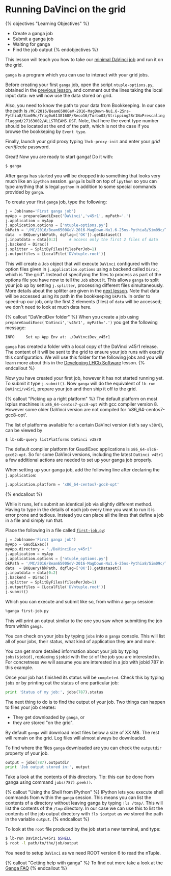 # Running DaVinci on the grid

{% objectives "Learning Objectives" %}
* Create a ganga job
* Submit a ganga job
* Waiting for ganga
* Find the job output
{% endobjectives %} 

This lesson will teach you how to take our [minimal DaVinci
job](minimal-dv-job.html) and run it on the grid.

`ganga` is a program which you can use to interact with your grid
jobs. 

Before creating your first `ganga` job, open the script `ntuple-options.py`, obtained in the [previous lesson](minimal-dv-job.html), and comment out the lines taking the local input data: we will now use the data stored on grid.

Also, you need to know the path to your data from Bookkeeping. In our case the path is `/MC/2016/Beam6500GeV-2016-MagDown-Nu1.6-25ns-Pythia8/Sim09c/Trig0x6138160F/Reco16/Turbo03/Stripping28r1NoPrescalingFlagged/27163002/ALLSTREAMS.DST`. Note, that here the event type number should be located at the end of the path, which is not the case if you browse the bookkeping by `Event type`.

Finally, launch your grid proxy typing `lhcb-proxy-init` and enter your *grid certificate* password. 

Great! Now you are ready to start ganga! Do it with:

```bash
$ ganga
```

After `ganga` has started you will be dropped into something that
looks very much like an `ipython` session. `ganga` is built on top of
`ipython` so you can type anything that is legal `python` in addition
to some special commands provided by `ganga`.

To create your first `ganga` job, type the following:

```python
j = Job(name='First ganga job')
myApp = prepareGaudiExec('DaVinci','v45r1', myPath='.')
j.application = myApp
j.application.options = ['ntuple-options.py']
bkPath = '/MC/2016/Beam6500GeV-2016-MagDown-Nu1.6-25ns-Pythia8/Sim09c/Trig0x6138160F/Reco16/Turbo03/Stripping28r1NoPrescalingFlagged/27163002/ALLSTREAMS.DST'
data  = BKQuery(bkPath, dqflag=['OK']).getDataset()
j.inputdata = data[0:2]     # access only the first 2 files of data
j.backend = Dirac()
j.splitter = SplitByFiles(filesPerJob=1)
j.outputfiles = [LocalFile('DVntuple.root')]
```

This will create a `Job` object that will execute `DaVinci` configured 
with the option files given in `j.application.options` using a
backend called `Dirac`, which is "the grid". Instead of specifying the
files to process as part of the options file you have now to tell the
`Job` about it. This allows `ganga` to split your job up by setting `j.splitter`,
processing different files simultaneously. More details about the splitter are given in the [next lesson](split-jobs.html). Note that data will be accessed using its path in the bookkeeping `bkPath`. In order to speed-up our job, only the first 2 elements (files) of `data` will be accessed; we don't need to look at much data here. 

{% callout "DaVinciDev folder" %}
When you create a job using `prepareGaudiExec('DaVinci','v45r1', myPath='.')`
you get the following message:
```
INFO     Set up App Env at: ./DaVinciDev_v45r1
```
`ganga` has created a folder with a local copy of the DaVinci v45r1 release.
The content of it will be sent to the grid to ensure your job runs with 
exactly this configuration.
We will use this folder for the following jobs and you will learn more about
this in the [Developing LHCb Software](lhcb-dev.html) lesson.
{% endcallout %} 

Now you have created your first job, however it has not started
running yet. To submit it type `j.submit()`. Now `ganga` will do the
equivalent of `lb-run DaVinci/v45r1`, prepare your job and then
ship it off to the grid.

{% callout "Picking up a right platform" %}
The default platform on most lxplus machines is `x86_64-centos7-gcc8-opt` with gcc compiler version 8.
However some older DaVinci version are not compiled for 'x86_64-centos7-gcc8-opt'.

The list of platforms available for a certain DaVinci version (let's say `v38r0`), can be viewed by
```bash
$ lb-sdb-query listPlatforms DaVinci v38r0
```
The default compiler platform for GaudiExec applications is `x86_64-slc6-gcc62-opt`.
So for some DaVinci versions, including the latest `DaVinci v45r1` a few additional actions are needed to set up your ganga job properly.

When setting up your ganga job, add the following line after declaring the `j.application`:
```python
j.application.platform = 'x86_64-centos7-gcc8-opt'
```

{% endcallout %} 

While it runs, let's submit an identical job via slightly different
method. Having to type in the details of each job every time you want
to run it is error prone and tedious. Instead you can place all the
lines that define a job in a file and simply run that.

Place the following in a file called [`first-job.py`](code/davinci-grid/first-job.py):

```python
j = Job(name='First ganga job')
myApp = GaudiExec()
myApp.directory = "./DaVinciDev_v45r1"
j.application = myApp
j.application.options = ['ntuple_options.py']
bkPath = '/MC/2016/Beam6500GeV-2016-MagDown-Nu1.6-25ns-Pythia8/Sim09c/Trig0x6138160F/Reco16/Turbo03/Stripping28r1NoPrescalingFlagged/27163002/ALLSTREAMS.DST'
data  = BKQuery(bkPath, dqflag=['OK']).getDataset()
j.inputdata = data[0:2]
j.backend = Dirac()
j.splitter = SplitByFiles(filesPerJob=1)
j.outputfiles = [LocalFile('DVntuple.root')]
j.submit()
```

Which you can execute and submit like so, from within a `ganga`
session:

```python
%ganga first-job.py
```

This will print an output similar to the one you saw when submitting the job from within
`ganga`.

You can check on your jobs by typing `jobs` into a `ganga`
console. This will list all of your jobs, their status, what kind of
application they are and more.

You can get more detailed information about your job by typing
`jobs($jobid)`, replacing `$jobid` with the `id` of the job you are
interested in. For concretness we will assume you are interested in
a job with jobid 787 in this example.

Once your job has finished its status will be `completed`. Check this
by typing `jobs` or by printing out the status of one particular job:

```python
print 'Status of my job:', jobs(787).status
```

The next thing to do is to find the output of your job. Two things can
happen to files your job creates:

* They get downloaded by `ganga`, or
* they are stored "on the grid".

By default `ganga` will download most files below a size of XX MB. The
rest will remain on the grid. Log files will almost always be downloaded.

To find where the files `ganga` downloaded are you can check the `outputdir`
property of your job.

```python
output = jobs(787).outputdir
print 'Job output stored in:', output
```

Take a look at the contents of this directory.
Tip: this can be done from ganga using command `jobs(787).peek()`.

{% callout "Using the Shell from IPython" %}
IPython lets you execute shell commands from within the `ganga` session.
This means you can list the contents of a directory without leaving ganga
by typing `!ls /tmp/`. This will list the contents of the `/tmp` directory.
In our case we can use this to list the contents of the job output directory
with `!ls $output` as we stored the path in the variable `output`.
{% endcallout %} 

To look at the `root` file produced by the job start a new terminal, and
type:

```bash
$ lb-run DaVinci/v45r1 $SHELL
$ root -l path/to/the/job/output
```

You need to setup `DaVinci` as we need ROOT version 6 to read the nTuple.

{% callout "Getting help with ganga" %}
To find out more take a look at the [Ganga 
FAQ](https://twiki.cern.ch/twiki/bin/view/LHCb/FAQ/GangaLHCbFAQ)
{% endcallout %} 
